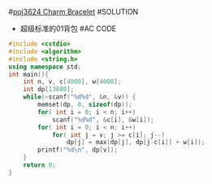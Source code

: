 #[poj3624 Charm Bracelet](http://poj.org/problem?id=3624)
#SOLUTION
+ 超级标准的01背包
#AC CODE
```c++
#include <cstdio>
#include <algorithm>
#include <string.h>
using namespace std;
int main(){
    int n, v, c[4000], w[4000];
    int dp[13880];
    while(~scanf("%d%d", &n, &v)) {
        memset(dp, 0, sizeof(dp));
        for( int i = 0; i < n; i++)
            scanf("%d%d", &c[i], &w[i]);
        for( int i = 0; i < n; i++)
            for( int j = v; j >= c[i]; j--)
                dp[j] = max(dp[j], dp[j-c[i]] + w[i]);
        printf("%d\n", dp[v]);      
    }
    return 0;
}
```
